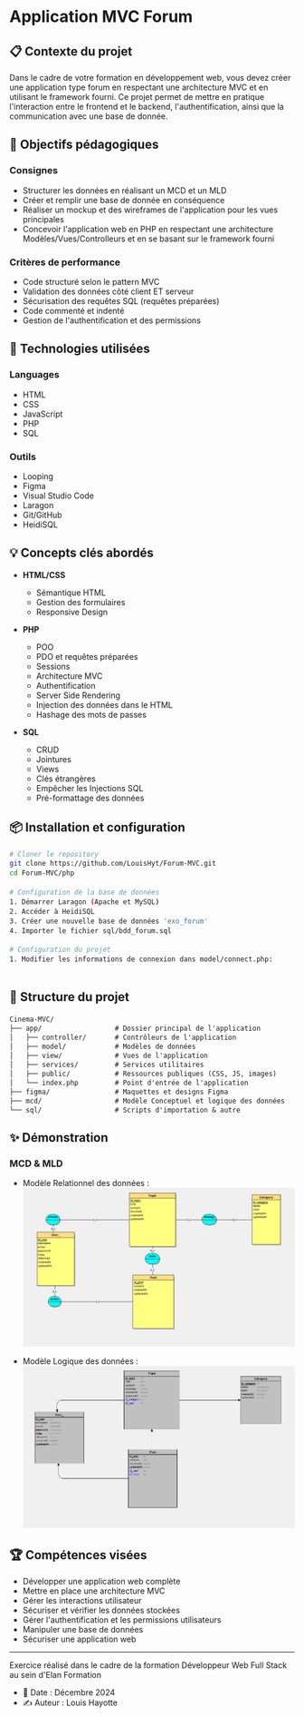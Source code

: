 # Application MVC Forum

## 📋 Contexte du projet
Dans le cadre de votre formation en développement web, vous devez créer une application type forum en respectant une architecture MVC et en utilisant le framework fourni. Ce projet permet de mettre en pratique l'interaction entre le frontend et le backend, l'authentification, ainsi que la communication avec une base de donnée.

## 🎯 Objectifs pédagogiques
### Consignes
- Structurer les données en réalisant un MCD et un MLD
- Créer et remplir une base de donnée en conséquence
- Réaliser un mockup et des wireframes de l'application pour les vues principales
- Concevoir l'application web en PHP en respectant une architecture Modèles/Vues/Controlleurs et en se basant sur le framework fourni

### Critères de performance
- Code structuré selon le pattern MVC
- Validation des données côté client ET serveur
- Sécurisation des requêtes SQL (requêtes préparées)
- Code commenté et indenté
- Gestion de l'authentification et des permissions

## 🔧 Technologies utilisées
### Languages
- HTML
- CSS
- JavaScript
- PHP
- SQL

### Outils
- Looping
- Figma
- Visual Studio Code
- Laragon
- Git/GitHub
- HeidiSQL

## 💡 Concepts clés abordés
- **HTML/CSS**
  - Sémantique HTML
  - Gestion des formulaires
  - Responsive Design
  
- **PHP**
  - POO
  - PDO et requêtes préparées
  - Sessions
  - Architecture MVC
  - Authentification
  - Server Side Rendering
  - Injection des données dans le HTML
  - Hashage des mots de passes
  
- **SQL**
  - CRUD
  - Jointures
  - Views
  - Clés étrangères
  - Empêcher les Injections SQL
  - Pré-formattage des données

## 📦 Installation et configuration
```bash
# Cloner le repository
git clone https://github.com/LouisHyt/Forum-MVC.git
cd Forum-MVC/php

# Configuration de la base de données
1. Démarrer Laragon (Apache et MySQL)
2. Accéder à HeidiSQL
3. Créer une nouvelle base de données 'exo_forum'
4. Importer le fichier sql/bdd_forum.sql

# Configuration du projet
1. Modifier les informations de connexion dans model/connect.php:
   
```

## 🚀 Structure du projet
```
Cinema-MVC/
├── app/                  # Dossier principal de l'application
│   ├── controller/       # Contrôleurs de l'application
│   ├── model/            # Modèles de données
│   ├── view/             # Vues de l'application
│   ├── services/         # Services utilitaires
│   ├── public/           # Ressources publiques (CSS, JS, images)
│   └── index.php         # Point d'entrée de l'application
├── figma/                # Maquettes et designs Figma
├── mcd/                  # Modèle Conceptuel et logique des données
└── sql/                  # Scripts d'importation & autre
```

## ✨ Démonstration
### MCD & MLD
- Modèle Relationnel des données : ![Schéma Looping du model relationnel des données](/MCD-MLD/mcd.jpg)
  
- Modèle Logique des données : ![Schéma Looping du model Logique des données](/MCD-MLD/mld.jpg)


## 🏆 Compétences visées
- Développer une application web complète
- Mettre en place une architecture MVC
- Gérer les interactions utilisateur
- Sécuriser et vérifier les données stockées
- Gérer l'authentification et les permissions utilisateurs
- Manipuler une base de données
- Sécuriser une application web

---
Exercice réalisé dans le cadre de la formation Développeur Web Full Stack au sein d'Elan Formation
- 📅 Date : Décembre 2024
- ✍️ Auteur : Louis Hayotte
